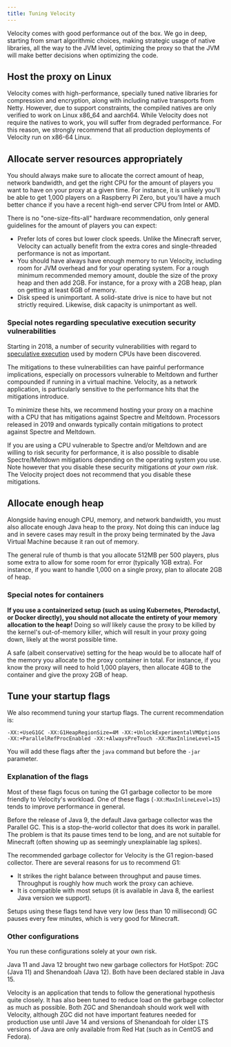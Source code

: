 ```yaml
---
title: Tuning Velocity
---
```


Velocity comes with good performance out of the box. We go in deep, starting from smart algorithmic choices, making strategic usage of native libraries, all the way to the JVM level, optimizing the proxy so that the JVM will make better decisions when optimizing the code.

## Host the proxy on Linux

Velocity comes with high-performance, specially tuned native libraries for compression and encryption, along with including native transports from Netty. However, due to support constraints, the compiled natives are only verified to work on Linux x86_64 and aarch64. While Velocity does not require the natives to work, you will suffer from degraded performance. For this reason, we strongly recommend that all production deployments of Velocity run on x86-64 Linux.

## Allocate server resources appropriately

You should always make sure to allocate the correct amount of heap, network bandwidth, and get the right CPU for the amount of players you want to have on your proxy at a given time. For instance, it is unlikely you'll be able to get 1,000 players on a Raspberry Pi Zero, but you'll have a much better chance if you have a recent high-end server CPU from Intel or AMD.

There is no "one-size-fits-all" hardware recommendation, only general guidelines for the amount of players you can expect:

* Prefer lots of cores but lower clock speeds. Unlike the Minecraft server, Velocity can actually benefit from the extra cores and single-threaded performance is not as important.
* You should have always have enough memory to run Velocity, including room for JVM overhead and for your operating system. For a rough minimum recommended memory amount, double the size of the proxy heap and then add 2GB. For instance, for a proxy with a 2GB heap, plan on getting at least 6GB of memory.
* Disk speed is unimportant. A solid-state drive is nice to have but not strictly required. Likewise, disk capacity is unimportant as well.

### Special notes regarding speculative execution security vulnerabilities

Starting in 2018, a number of security vulnerabilities with regard to [speculative execution](https://en.wikipedia.org/wiki/Speculative_execution) used by modern CPUs have been discovered.

The mitigations to these vulnerabilities can have painful performance implications, especially on processors vulnerable to Meltdown and further compounded if running in a virtual machine. Velocity, as a network application, is particularly sensitive to the performance hits that the mitigations introduce.

To minimize these hits, we recommend hosting your proxy on a machine with a CPU that has mitigations against Spectre and Meltdown. Processors released in 2019 and onwards typically contain mitigations to protect against Spectre and Meltdown.

If you are using a CPU vulnerable to Spectre and/or Meltdown and are willing to risk security for performance, it is also possible to disable Spectre/Meltdown mitigations depending on the operating system you use. Note however that you disable these security mitigations _at your own risk_. The Velocity project does not recommend that you disable these mitigations.

## Allocate enough heap

Alongside having enough CPU, memory, and network bandwidth, you must also allocate enough Java heap to the proxy. Not doing this can induce lag and in severe cases may result in the proxy being terminated by the Java Virtual Machine because it ran out of memory.

The general rule of thumb is that you allocate 512MB per 500 players, plus some extra to allow for some room for error (typically 1GB extra). For instance, if you want to handle 1,000 on a single proxy, plan to allocate 2GB of heap.

### Special notes for containers

**If you use a containerized setup (such as using Kubernetes, Pterodactyl, or Docker directly), you should not allocate the entirety of your memory allocation to the heap!** Doing so _will_ likely cause the proxy to be killed by the kernel's out-of-memory killer, which will result in your proxy going down, likely at the worst possible time.

A safe (albeit conservative) setting for the heap would be to allocate half of the memory you allocate to the proxy container in total. For instance, if you know the proxy will need to hold 1,000 players, then allocate 4GB to the container and give the proxy 2GB of heap.

## Tune your startup flags

We also recommend tuning your startup flags. The current recommendation is:

```
-XX:+UseG1GC -XX:G1HeapRegionSize=4M -XX:+UnlockExperimentalVMOptions -XX:+ParallelRefProcEnabled -XX:+AlwaysPreTouch -XX:MaxInlineLevel=15
```

You will add these flags after the `java` command but before the `-jar` parameter.

### Explanation of the flags

Most of these flags focus on tuning the G1 garbage collector to be more friendly to Velocity's
workload. One of these flags (`-XX:MaxInlineLevel=15`) tends to improve performance in general.

Before the release of Java 9, the default Java garbage collector was the Parallel GC. This
is a stop-the-world collector that does its work in parallel. The problem is that its pause
times tend to be long, and are not suitable for Minecraft (often showing up as seemingly
unexplainable lag spikes).

The recommended garbage collector for Velocity is the G1 region-based collector. There are
several reasons for us to recommend G1:

* It strikes the right balance between throughput and pause times. Throughput is roughly how much work the
  proxy can achieve.
* It is compatible with most setups (it is available in Java 8, the earliest Java version we support).

Setups using these flags tend have very low (less than 10 millisecond) GC pauses every few minutes, which is
very good for Minecraft.

### Other configurations

<Caution>You run these configurations solely at your own risk.</Caution>

Java 11 and Java 12 brought two new garbage collectors for HotSpot: ZGC (Java 11) and Shenandoah (Java 12). Both have
been declared stable in Java 15.

Velocity is an application that tends to follow the generational hypothesis quite closely. It has also been tuned to
reduce load on the garbage collector as much as possible. Both ZGC and Shenandoah should work well with Velocity, although
ZGC did not have important features needed for production use until Jave 14 and versions of Shenandoah for older
LTS versions of Java are only available from Red Hat (such as in CentOS and Fedora).
